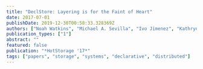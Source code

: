 ```yaml
---
title: "DeclStore: Layering is for the Faint of Heart"
date: 2017-07-01
publishDate: 2019-12-30T00:58:33.328369Z
authors: ["Noah Watkins", "Michael A. Sevilla", "Ivo Jimenez", "Kathryn Dahlgren", "Peter Alvaro", "Shel Finkelstein", "Carlos Maltzahn"]
publication_types: ["1"]
abstract: ""
featured: false
publication: "*HotStorage '17*"
tags: ["papers", "storage", "systems", "declarative", "distributed"]
---
```


